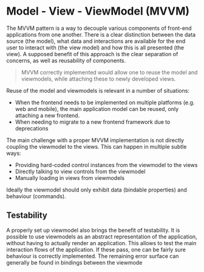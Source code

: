 Model - View - ViewModel (MVVM)
=======================

The MVVM pattern is a way to decouple various components of front-end applications from one another. There is a clear distinction between the data source (the model), what data and interactions are available for the end user to interact with (the view model) and how this is all presented (the view). A supposed benefit of this approach is the clear separation of concerns, as well as reusability of components.

> MVVM correctly implemented would allow one to reuse the model and viewmodels, while attaching these to newly developed views.

Reuse of the model and viewmodels is relevant in a number of situations:

- When the frontend needs to be implemented on multiple platforms (e.g. web and mobile), the main application model can be reused, only attaching a new frontend.
- When needing to migrate to a new frontend framework due to deprecations

The main challenge with a proper MVVM implementation is not directly coupling the viewmodel to the views. This can happen in multiple subtle ways:
- Providing hard-coded control instances from the viewmodel to the views
- Directly talking to view controls from the viewmodel
- Manually loading in views from viewmodels

Ideally the viewmodel should only exhibit data (bindable properties) and behaviour (commands).

## Testability
A properly set up viewmodel also brings the benefit of testability. It is possible to use viewmodels as an abstract representation of the application, without having to actually render an application. This allows to test the main interaction flows of the application. If these pass, one can be fairly sure behaviour is correctly implemented. The remaining error surface can generally be found in bindings between the viewmode